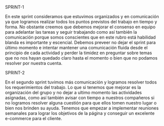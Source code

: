SPRINT-1

En este sprint consideramos que estuvimos organizados y en comunicación ya que logramos realizar todos los puntos previstos del trabajo en tiempo y forma. No obstante creemos que debemos mejorar el consenso en equipo para adelantar las tareas y seguir trabajando como así también la comunicación porque somos conscientes que en este rubro está habilidad blanda es importante y escencial.
Debemos preveer no dejar el sprint para último momento e intentar mantener una comunicación fluida desde el principio de cada actividad y perder la timidez en preguntar sobre temas que no nos hayan quedado claro hasta el momento o bien que no podamos resolver por nuestra cuenta.   

SPRINT-2

En el segundo sprint tuvimos más comunicación y logramos resolver todos los requerimientos del trabajo. Lo que si tenemos que mejorar es la organización del grupo y no dejar a ultimo momento las actividades asignadas, como así también avisar con tiempo a nuestros compañeros si no logramos resolver alguna cuestión para que ellos tomen nuestro lugar o bien nos brinden su ayuda.
Tenemos que empezar a implementar reuniones semanales para lograr los objetivos de la página y conseguir un excelente e-commerce para el cliente.


